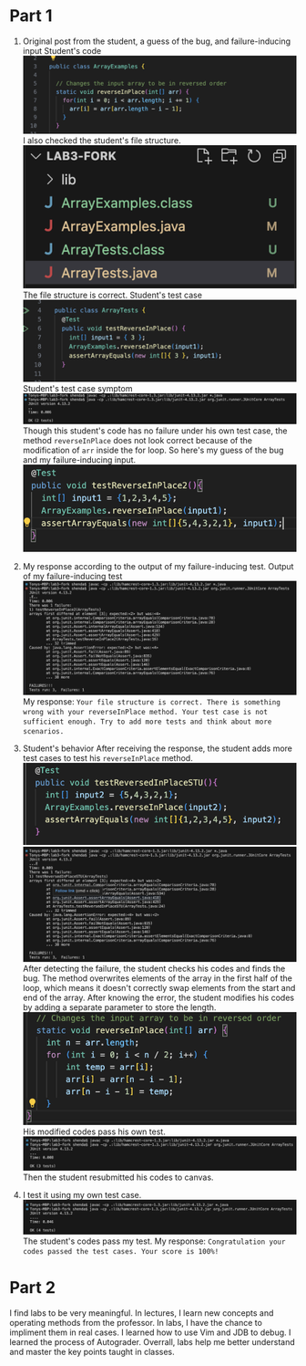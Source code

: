# Part 1
1. Original post from the student, a guess of the bug, and failure-inducing input
   Student's code
   ![Image](Lab5-1.1.png) 
   I also checked the student's file structure.                  
   ![Image](Lab5-1.5.png)
   The file structure is correct.
   Student's test case                                              
   ![Image](Lab5-1.2.png)
   Student's test case symptom
   ![Image](Lab5-1.3.png)
   Though this student's code has no failure under his own test case, the method `reverseInPlace` does not look correct because of the modification of `arr` inside the for loop.
   So here's my guess of the bug and my failure-inducing input.
   ![Image](Lab5-1.4.png)

3. My response according to the output of my failure-inducing test.
   Output of my failure-inducing test
   ![Image](Lab5-2.1.png)
   My response:
   `Your file structure is correct. There is something wrong with your reverseInPlace method. Your test case is not sufficient enough. Try to add more tests and think about more scenarios.`

4. Student's behavior
   After receiving the response, the student adds more test cases to test his `reverseInPlace` method.
   ![Image](Lab5-2.2.png)
   ![Image](Lab5-2.3.png)
   After detecting the failure, the student checks his codes and finds the bug. The method overwrites elements of the array in the first half of the loop, which means it doesn't 
   correctly swap elements from the start and end of the array.
   After knowing the error, the student modifies his codes by adding a separate parameter to store the length. 
   ![Image](Lab5-2.5.png)
   His modified codes pass his own test.
   ![Image](Lab5-2.4.png)
   Then the student resubmitted his codes to canvas.

5. I test it using my own test case.
   ![Image](Lab5-2.6.png)
   The student's codes pass my test.
   My response:
   `Congratulation your codes passed the test cases. Your score is 100%!`

# Part 2
I find labs to be very meaningful. In lectures, I learn new concepts and operating methods from the professor. In labs, I have the chance to impliment them in real cases. I learned how to use Vim and JDB to debug. I learned the process of Autograder. Overrall, labs help me better understand and master the key points taught in classes. 
